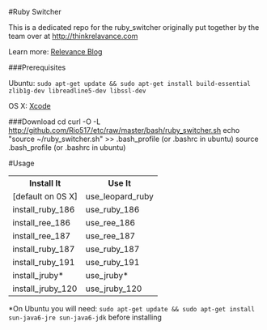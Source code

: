 #Ruby Switcher

This is a dedicated repo for the ruby_switcher originally put together by the team over at http://thinkrelavance.com

Learn more: [Relevance Blog](http://blog.thinkrelevance.com/2009/7/29/ruby-switcher-working-with-multiple-ruby-versions-has-never-been-this-easy)

###Prerequisites

Ubuntu: `sudo apt-get update && sudo apt-get install build-essential zlib1g-dev libreadline5-dev libssl-dev`

OS X: [Xcode](http://developer.apple.com/technology/Xcode.html)

###Download
    cd
    curl -O -L http://github.com/Rio517/etc/raw/master/bash/ruby_switcher.sh
    echo "source ~/ruby_switcher.sh" >> .bash_profile (or .bashrc in ubuntu)
    source .bash_profile  (or .bashrc in ubuntu)

#Usage

<table>
  <tr>
    <th>Install It</th>
    <th>Use It</th>
  </tr>
  <tr>
    <td>[default on 0S X]</td>
    <td>use_leopard_ruby</td>
  </tr>
  <tr>
    <td>install_ruby_186</td>
    <td>use_ruby_186</td>
  </tr>
  <tr>
    <td>install_ree_186</td>
    <td>use_ree_186</td>
  </tr>
<tr>
    <td>install_ree_187</td>
    <td>use_ree_187</td>
  </tr>
  <tr>
    <td>install_ruby_187</td>
    <td>use_ruby_187</td>
  </tr>
  <tr>
    <td>install_ruby_191</td>
    <td>use_ruby_191</td>
  </tr>
  <tr>
    <td>install_jruby*</td>
    <td>use_jruby*</td>
  </tr>
  <tr>
    <td>install_jruby_120</td>
    <td>use_jruby_120</td>
  </tr>
</table>


*On Ubuntu you will need: `sudo apt-get update && sudo apt-get install sun-java6-jre sun-java6-jdk` before installing

